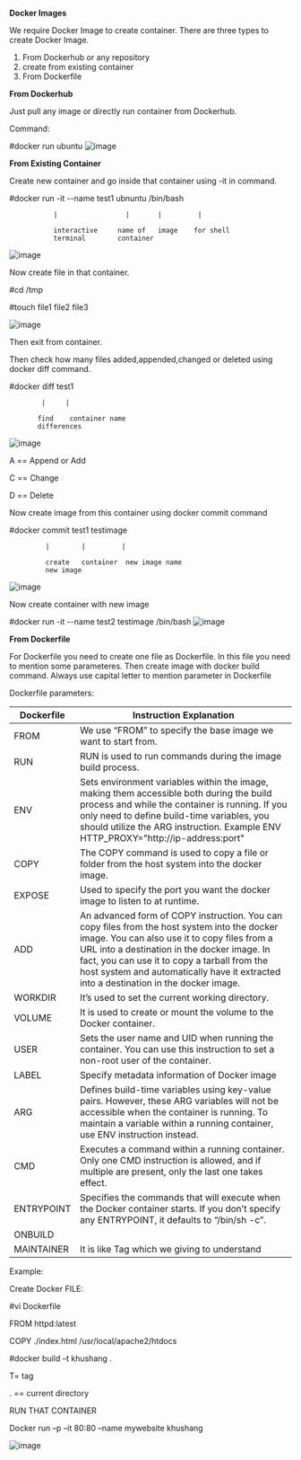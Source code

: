  **Docker Images**

We require Docker Image to create container. There are three types to create Docker Image.
1. From Dockerhub or any repository
2. create from existing container
3. From Dockerfile

**From Dockerhub**
   
   Just pull any image or directly run container from Dockerhub.
   
   Command:
   
   #docker run ubuntu
   ![image](https://github.com/Khushang49/Docker/assets/95266353/3d9ab321-6005-4bd0-9e54-2d520c5b2a83)

**From Existing Container**

   Create new container and go inside that container using -it in command.

   #docker run -it          --name test1 ubnuntu /bin/bash
   
               |                 |       |         |

               interactive     name of   image    for shell
               terminal        container

![image](https://github.com/Khushang49/Docker/assets/95266353/e1d4c380-b25f-4efe-a368-738b2591109f)

   Now create file in that container.

   #cd /tmp
   
   #touch file1 file2 file3

   ![image](https://github.com/Khushang49/Docker/assets/95266353/fc5765d1-96db-48cd-a2e2-606c09a121dc)

   Then exit from container.

   Then check how many files added,appended,changed or deleted using docker diff command.

   #docker diff test1

            |     |

           find    container name
           differences
   ![image](https://github.com/Khushang49/Docker/assets/95266353/529cfd15-eb1a-40d3-a53c-668875c09e10)
   
   A == Append or Add
   
   C == Change
   
   D == Delete

   Now create image from this container using docker commit command

   #docker commit   test1      testimage

             |        |         |

             create   container  new image name
             new image
  ![image](https://github.com/Khushang49/Docker/assets/95266353/f4ddc0b3-4d96-448f-813f-2fee3fd18fe5)
   
   Now create container with new image
   
   #docker run -it --name test2 testimage /bin/bash
   ![image](https://github.com/Khushang49/Docker/assets/95266353/a33dfc70-5c61-4547-8466-240513953709)

 **From Dockerfile**

  For Dockerfile you need to create one file as Dockerfile. In this file you need to mention some parameteres. Then create image with docker build command. 
  Always use capital letter to mention parameter in Dockerfile

  Dockerfile parameters:
  
  | Dockerfile     | Instruction	Explanation      | 
  | ------------- | ------------- | 
  | FROM        | We use “FROM” to specify the base image we want to start from.|
  | RUN	       | RUN is used to run commands during the image build process.| 
  | ENV		    | Sets environment variables within the image, making them accessible both during the build process and while the container is running. If you only need to   define             build-time variables, you should utilize the ARG instruction. Example ENV HTTP_PROXY="http://ip-address:port"|
  | COPY		        | The COPY command is used to copy a file or folder from the host system into the docker image.|
  | EXPOSE		        | Used to specify the port you want the docker image to listen to at runtime.| 
  | ADD			        | An advanced form of COPY instruction. You can copy files from the host system into the docker image. You can also use it to copy files from a URL into a destination in      the       docker image. In fact, you can use it to copy a tarball from the host system and automatically have it extracted into a destination in the docker image.|
  | WORKDIR			        | It’s used to set the current working directory.|
  |VOLUME|	It is used to create or mount the volume to the Docker container.|
  |USER|	Sets the user name and UID when running the container. You can use this instruction to set a non-root user of the container.|
  |LABEL|	Specify metadata information of Docker image|
  |ARG|	Defines build-time variables using key-value pairs. However, these ARG variables will not be accessible when the container is running. To maintain a variable within a running container, use  ENV instruction instead.|
  |CMD|	Executes a command within a running container. Only one CMD instruction is allowed, and if multiple are present, only the last one takes effect.|
  |ENTRYPOINT|	Specifies the commands that will execute when the Docker container starts. If you don’t specify any ENTRYPOINT, it defaults to “/bin/sh -c”.|
  |ONBUILD| |
  |MAINTAINER| It is like Tag which we giving to understand|


  Example:
  
  Create Docker FILE:
   
   #vi Dockerfile
   
   FROM httpd:latest
   
   COPY ./index.html /usr/local/apache2/htdocs
  
   #docker build –t khushang .
  
   T= tag
  
   . == current directory
   
   RUN THAT CONTAINER
   
   Docker run –p –it 80:80 –name mywebsite khushang 

   ![image](https://github.com/Khushang49/Docker/assets/95266353/a1505380-c253-4174-9341-c3c3a21b7d38)


 
